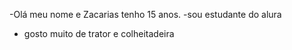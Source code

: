 -Olá meu nome e Zacarias tenho 15 anos.
-sou estudante do alura 
- gosto muito de trator e colheitadeira
